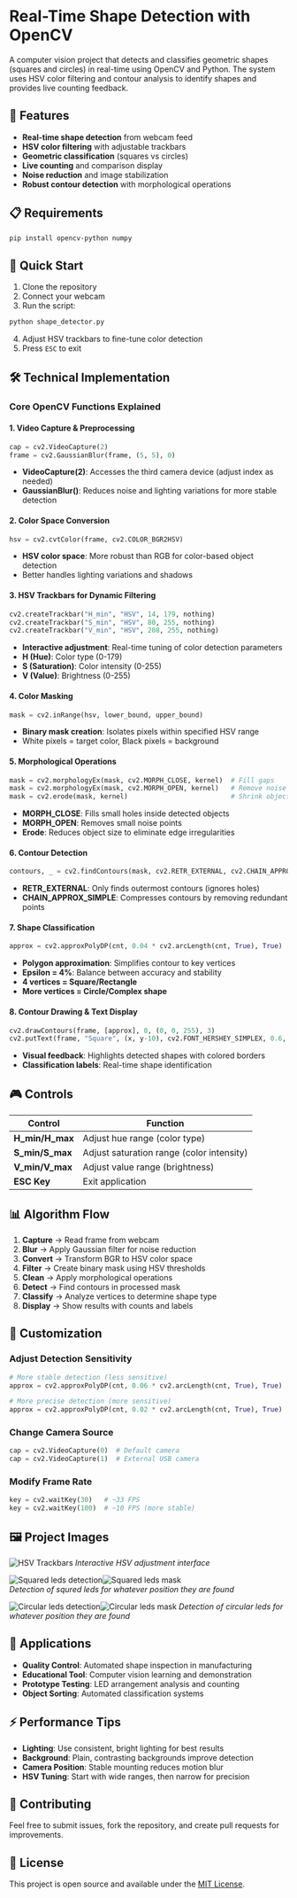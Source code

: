 # Real-Time Shape Detection with OpenCV

A computer vision project that detects and classifies geometric shapes (squares and circles) in real-time using OpenCV and Python. The system uses HSV color filtering and contour analysis to identify shapes and provides live counting feedback.

## 🎯 Features

- **Real-time shape detection** from webcam feed
- **HSV color filtering** with adjustable trackbars
- **Geometric classification** (squares vs circles)
- **Live counting** and comparison display
- **Noise reduction** and image stabilization
- **Robust contour detection** with morphological operations

## 📋 Requirements

```bash
pip install opencv-python numpy
```

## 🚀 Quick Start

1. Clone the repository
2. Connect your webcam
3. Run the script:
```bash
python shape_detector.py
```
4. Adjust HSV trackbars to fine-tune color detection
5. Press `ESC` to exit

## 🛠️ Technical Implementation

### Core OpenCV Functions Explained

#### **1. Video Capture & Preprocessing**
```python
cap = cv2.VideoCapture(2)
frame = cv2.GaussianBlur(frame, (5, 5), 0)
```
- **VideoCapture(2)**: Accesses the third camera device (adjust index as needed)
- **GaussianBlur()**: Reduces noise and lighting variations for more stable detection

#### **2. Color Space Conversion**
```python
hsv = cv2.cvtColor(frame, cv2.COLOR_BGR2HSV)
```
- **HSV color space**: More robust than RGB for color-based object detection
- Better handles lighting variations and shadows

#### **3. HSV Trackbars for Dynamic Filtering**
```python
cv2.createTrackbar("H_min", "HSV", 14, 179, nothing)
cv2.createTrackbar("S_min", "HSV", 80, 255, nothing)
cv2.createTrackbar("V_min", "HSV", 208, 255, nothing)
```
- **Interactive adjustment**: Real-time tuning of color detection parameters
- **H (Hue)**: Color type (0-179)
- **S (Saturation)**: Color intensity (0-255)
- **V (Value)**: Brightness (0-255)

#### **4. Color Masking**
```python
mask = cv2.inRange(hsv, lower_bound, upper_bound)
```
- **Binary mask creation**: Isolates pixels within specified HSV range
- White pixels = target color, Black pixels = background

#### **5. Morphological Operations**
```python
mask = cv2.morphologyEx(mask, cv2.MORPH_CLOSE, kernel)  # Fill gaps
mask = cv2.morphologyEx(mask, cv2.MORPH_OPEN, kernel)   # Remove noise
mask = cv2.erode(mask, kernel)                          # Shrink objects
```
- **MORPH_CLOSE**: Fills small holes inside detected objects
- **MORPH_OPEN**: Removes small noise points
- **Erode**: Reduces object size to eliminate edge irregularities

#### **6. Contour Detection**
```python
contours, _ = cv2.findContours(mask, cv2.RETR_EXTERNAL, cv2.CHAIN_APPROX_SIMPLE)
```
- **RETR_EXTERNAL**: Only finds outermost contours (ignores holes)
- **CHAIN_APPROX_SIMPLE**: Compresses contours by removing redundant points

#### **7. Shape Classification**
```python
approx = cv2.approxPolyDP(cnt, 0.04 * cv2.arcLength(cnt, True), True)
```
- **Polygon approximation**: Simplifies contour to key vertices
- **Epsilon = 4%**: Balance between accuracy and stability
- **4 vertices = Square/Rectangle**
- **More vertices = Circle/Complex shape**

#### **8. Contour Drawing & Text Display**
```python
cv2.drawContours(frame, [approx], 0, (0, 0, 255), 3)
cv2.putText(frame, "Square", (x, y-10), cv2.FONT_HERSHEY_SIMPLEX, 0.6, (0, 255, 0), 2)
```
- **Visual feedback**: Highlights detected shapes with colored borders
- **Classification labels**: Real-time shape identification

## 🎮 Controls

| Control | Function |
|---------|----------|
| **H_min/H_max** | Adjust hue range (color type) |
| **S_min/S_max** | Adjust saturation range (color intensity) |
| **V_min/V_max** | Adjust value range (brightness) |
| **ESC Key** | Exit application |

## 📊 Algorithm Flow

1. **Capture** → Read frame from webcam
2. **Blur** → Apply Gaussian filter for noise reduction
3. **Convert** → Transform BGR to HSV color space
4. **Filter** → Create binary mask using HSV thresholds
5. **Clean** → Apply morphological operations
6. **Detect** → Find contours in processed mask
7. **Classify** → Analyze vertices to determine shape type
8. **Display** → Show results with counts and labels

## 🔧 Customization

### Adjust Detection Sensitivity
```python
# More stable detection (less sensitive)
approx = cv2.approxPolyDP(cnt, 0.06 * cv2.arcLength(cnt, True), True)

# More precise detection (more sensitive)  
approx = cv2.approxPolyDP(cnt, 0.02 * cv2.arcLength(cnt, True), True)
```

### Change Camera Source
```python
cap = cv2.VideoCapture(0)  # Default camera
cap = cv2.VideoCapture(1)  # External USB camera
```

### Modify Frame Rate
```python
key = cv2.waitKey(30)   # ~33 FPS
key = cv2.waitKey(100)  # ~10 FPS (more stable)
```

## 🖼️ Project Images

![HSV Trackbars](DetectionHSV.png)
*Interactive HSV adjustment interface*

![Squared leds detection](SquareDetection.png)![Squared leds mask](SquareDetectionMask.png)   
*Detection of squred leds for whatever position they are found*

![Circular leds detection](CircleDetection.png)![Circular leds mask](CircleDetectionMask.png)
*Detection of circular leds for whatever position they are found*

## 🎯 Applications

- **Quality Control**: Automated shape inspection in manufacturing
- **Educational Tool**: Computer vision learning and demonstration
- **Prototype Testing**: LED arrangement analysis and counting
- **Object Sorting**: Automated classification systems

## ⚡ Performance Tips

- **Lighting**: Use consistent, bright lighting for best results
- **Background**: Plain, contrasting backgrounds improve detection
- **Camera Position**: Stable mounting reduces motion blur
- **HSV Tuning**: Start with wide ranges, then narrow for precision

## 🤝 Contributing

Feel free to submit issues, fork the repository, and create pull requests for improvements.

## 📝 License

This project is open source and available under the [MIT License](LICENSE).
